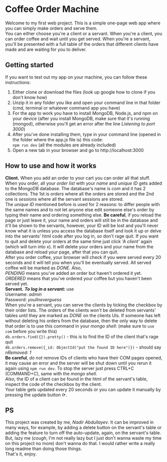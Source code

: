# Coffee Order Machine #
Welcome to my first web project. This is a simple one-page web app where you can simply make orders and serve them.  
You can either choose you're a client or a servant. When you're a client, you can order coffee and wait until you get served. When you're a servant, you'll be presented with a full table of the orders that different clients have made and are waiting for you to deliver.

## Getting started ##
If you want to test out my app on your machine, you can follow these instructions:
1. Either clone or download the files (look up google how to clone if you don't know how)
2. Unzip it in any folder you like and open your command line in that folder (cmd, terminal or whatever command app you have)
3. For the app to work you have to install MongoDB, Node.js, and npm on your device (after you install MongoDB, make sure that it's running (mongod), otherwise you'll get an error after the line *Listening to port 3000*)
4. After you've done installing them, type in your command line (opened in the folder where the app.js file is) this code:  
`npm run dev` (all the modules are already included)
5. Open a new tab in your browser and go to http://localhost:3000

## How to use and how it works ##
**Client.** When you add an order to your cart you can order all that stuff. When you order, all your *order list* with your *name* and *unique ID* gets added to the MongoDB database. The database's name is *com* and it has 2 collections. The 1st is *orders* where all the orders are stored and the 2nd one is *sessions* where all the servant sessions are stored.  
The *unique ID* mentioned before is used for 2 reasons: to differ people with the same names and to not let anyone else edit someone else's order by typing their name and ordering something else. **Be careful**, if you reload the page or just leave it, your name and orders will still be in the database and it'll be shown to the servants, however, your ID will be lost and you'll never know what it is unless you access the database itself and look it up or delve into the servants' html code after you log in, *so* don't rage quit. If you want to quit and delete your orders at the same time just click *'A client'* again (which will turn into x). It will delete your orders and your name from the database and reload your page, after that you can quit.  
After you order coffee, your browser will check if you were served every 20 seconds and it will tell you when you'll be eventually served. All served coffee will be marked as *DONE*. Also,  
*PENDING* means you've added an order but haven't ordered it yet.  
*ORDERED* means that you've ordered your coffee but you haven't been served yet.  
**Servant.** ***To log in a servant:*** use  
Username: *admin*  
Password: *youllneverguess*  
When you're a servant, you can serve the clients by ticking the checkbox by their order lists. The orders of the clients *won't* be deleted from servants' tables until they are marked as *DONE* on the clients UIs. If someone has left without deleting his orders from the database, then the only way to delete that order is to use this command in your *mongo shell*: (make sure to `use com` before you write this)  
`db.orders.find({}).pretty()` - this is to find the ID of the client that's rage quit  
`db.orders.remove({_id: ObjectId("put the found ID here")})` - should say *nRemoved: 1*  
**Be careful**, *do not* remove IDs of clients who have their COM pages opened, it may cause an error and the server will be shut down until you rerun it again using `npm run dev`. To stop the server just press CTRL+C (COMMAND+C), same with the *mongo shell*.  
*Also*, the ID of a client can be found in the html of the servant's table, inspect the code of the checkbox by the client.  
Your table gets updated every 20 seconds or you can update it manually by pressing the update button ⟳.

## PS ##
This project was created by me, *Nadir Abdullayev*. It can be improved in many ways, for example, by adding a delete button on the servant's table or adding the feature to turn off the auto-update, again, on the servant's table. But, lazy me (*cough*, I'm not really lazy but I just don't wanna waste my time on this project no more) don't wanna do that. I would rather write a really long readme than doing those things.  
That's it, enjoy.

